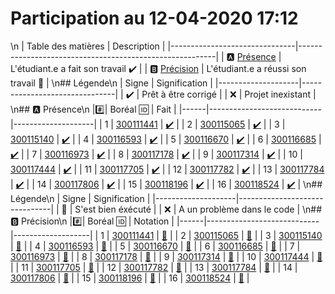 # Participation au 12-04-2020 17:12
\n
| Table des matières            | Description                                             |
|-------------------------------|---------------------------------------------------------|
| :a: [Présence](#a-présence)   | L'étudiant.e a fait son travail    :heavy_check_mark:   |
| :b: [Précision](#b-précision) | L'étudiant.e a réussi son travail  :tada:               |
\n## Légende\n
| Signe              | Signification                 |
|--------------------|-------------------------------|
| :heavy_check_mark: | Prêt à être corrigé           |
| :x:                | Projet inexistant             |
\n## :a: Présence\n
|:hash:| Boréal :id:                | Fait               |
|------|----------------------------|--------------------|
| 1 | [300111441](../b300111441.py) | [:heavy_check_mark:](Execution.md#etudiant-300111441) |
| 2 | [300115065](../b300115065.py) | [:heavy_check_mark:](Execution.md#etudiant-300115065) |
| 3 | [300115140](../b300115140.py) | [:heavy_check_mark:](Execution.md#etudiant-300115140) |
| 4 | [300116593](../b300116593.py) | [:heavy_check_mark:](Execution.md#etudiant-300116593) |
| 5 | [300116670](../b300116670.py) | [:heavy_check_mark:](Execution.md#etudiant-300116670) |
| 6 | [300116685](../b300116685.py) | [:heavy_check_mark:](Execution.md#etudiant-300116685) |
| 7 | [300116973](../b300116973.py) | [:heavy_check_mark:](Execution.md#etudiant-300116973) |
| 8 | [300117178](../b300117178.py) | [:heavy_check_mark:](Execution.md#etudiant-300117178) |
| 9 | [300117314](../b300117314.py) | [:heavy_check_mark:](Execution.md#etudiant-300117314) |
| 10 | [300117444](../b300117444.py) | [:heavy_check_mark:](Execution.md#etudiant-300117444) |
| 11 | [300117705](../b300117705.py) | [:heavy_check_mark:](Execution.md#etudiant-300117705) |
| 12 | [300117782](../b300117782.py) | [:heavy_check_mark:](Execution.md#etudiant-300117782) |
| 13 | [300117784](../b300117784.py) | [:heavy_check_mark:](Execution.md#etudiant-300117784) |
| 14 | [300117806](../b300117806.py) | [:heavy_check_mark:](Execution.md#etudiant-300117806) |
| 15 | [300118196](../b300118196.py) | [:heavy_check_mark:](Execution.md#etudiant-300118196) |
| 16 | [300118524](../b300118524.py) | [:heavy_check_mark:](Execution.md#etudiant-300118524) |
\n## Légende\n
| Signe              | Signification                 |
|--------------------|-------------------------------|
| :tada:             | S'est bien éxécuté            |
| :x:                | A un problème dans le code    |
\n## :b: Précision\n
|:hash:| Boréal :id:                |  Notation         |
|------|----------------------------|-------------------|
| 1 | [300111441](../b300111441.py) | [:tada:](Execution.md#etudiant-300111441) |
| 2 | [300115065](../b300115065.py) | [:tada:](Execution.md#etudiant-300115065) |
| 3 | [300115140](../b300115140.py) | [:tada:](Execution.md#etudiant-300115140) |
| 4 | [300116593](../b300116593.py) | [:tada:](Execution.md#etudiant-300116593) |
| 5 | [300116670](../b300116670.py) | [:tada:](Execution.md#etudiant-300116670) |
| 6 | [300116685](../b300116685.py) | [:tada:](Execution.md#etudiant-300116685) |
| 7 | [300116973](../b300116973.py) | [:tada:](Execution.md#etudiant-300116973) |
| 8 | [300117178](../b300117178.py) | [:tada:](Execution.md#etudiant-300117178) |
| 9 | [300117314](../b300117314.py) | [:tada:](Execution.md#etudiant-300117314) |
| 10 | [300117444](../b300117444.py) | [:tada:](Execution.md#etudiant-300117444) |
| 11 | [300117705](../b300117705.py) | [:tada:](Execution.md#etudiant-300117705) |
| 12 | [300117782](../b300117782.py) | [:tada:](Execution.md#etudiant-300117782) |
| 13 | [300117784](../b300117784.py) | [:tada:](Execution.md#etudiant-300117784) |
| 14 | [300117806](../b300117806.py) | [:tada:](Execution.md#etudiant-300117806) |
| 15 | [300118196](../b300118196.py) | [:tada:](Execution.md#etudiant-300118196) |
| 16 | [300118524](../b300118524.py) | [:tada:](Execution.md#etudiant-300118524) |
